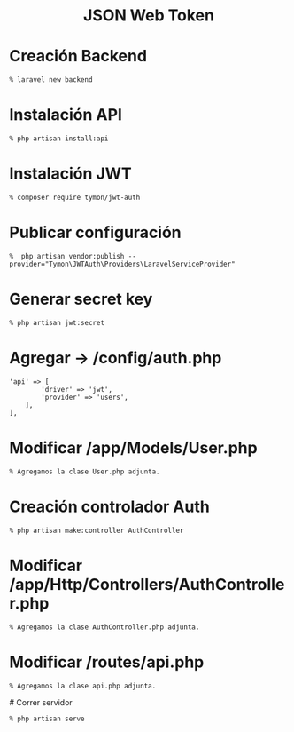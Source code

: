 <h1 align="center">JSON Web Token</h1>

# Creación Backend

    % laravel new backend

# Instalación API

    % php artisan install:api

# Instalación JWT

    % composer require tymon/jwt-auth

# Publicar configuración
 
    %  php artisan vendor:publish --provider="Tymon\JWTAuth\Providers\LaravelServiceProvider"

# Generar secret key

    % php artisan jwt:secret

# Agregar -> /config/auth.php

    'api' => [
            'driver' => 'jwt',
            'provider' => 'users',
        ],
    ],

# Modificar /app/Models/User.php

    % Agregamos la clase User.php adjunta.

# Creación controlador Auth

    % php artisan make:controller AuthController

# Modificar /app/Http/Controllers/AuthController.php

    % Agregamos la clase AuthController.php adjunta.

# Modificar /routes/api.php

    % Agregamos la clase api.php adjunta.

# Correr servidor

    % php artisan serve